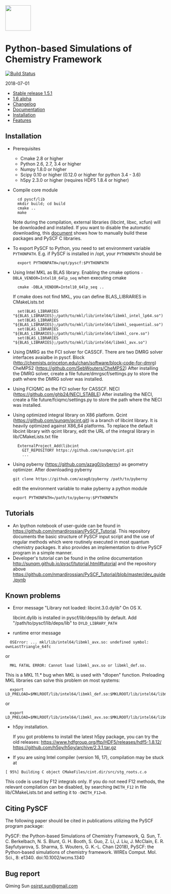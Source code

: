 <div align="left">
  <img src="https://github.com/sunqm/pyscf/blob/master/doc/logo/pyscf-logo.png" height="80px"/>
</div>

Python-based Simulations of Chemistry Framework
===============================================
[![Build Status](https://travis-ci.org/sunqm/pyscf.svg?branch=master)](https://travis-ci.org/sunqm/pyscf)

2018-07-01

* [Stable release 1.5.1](https://github.com/sunqm/pyscf/releases/tag/v1.5.1)
* [1.6 alpha](https://github.com/sunqm/pyscf/tree/dev)
* [Changelog](../master/CHANGELOG)
* [Documentation](http://www.pyscf.org)
* [Installation](#installation)
* [Features](../master/FEATURES)


Installation
------------

* Prerequisites
    - Cmake 2.8 or higher
    - Python 2.6, 2.7, 3.4 or higher
    - Numpy 1.8.0 or higher
    - Scipy 0.10 or higher (0.12.0 or higher for python 3.4 - 3.6)
    - h5py 2.3.0 or higher (requires HDF5 1.8.4 or higher)

* Compile core module

        cd pyscf/lib
        mkdir build; cd build
        cmake ..
        make

  Note during the compilation, external libraries (libcint, libxc, xcfun) will
  be downloaded and installed.  If you want to disable the automatic
  downloading, this [document](http://sunqm.github.io/pyscf/install.html#installation-without-network)
  shows how to manually build these packages and PySCF C libraries.

* To export PySCF to Python, you need to set environment variable `PYTHONPATH`.
  E.g.  if PySCF is installed in /opt, your `PYTHONPATH` should be

        export PYTHONPATH=/opt/pyscf:$PYTHONPATH

* Using Intel MKL as BLAS library.  Enabling the cmake options
  `-DBLA_VENDOR=Intel10_64lp_seq` when executing cmake

        cmake -DBLA_VENDOR=Intel10_64lp_seq ..

  If cmake does not find MKL, you can define BLAS_LIBRARIES in CMakeLists.txt

        set(BLAS_LIBRARIES "${BLAS_LIBRARIES};/path/to/mkl/lib/intel64/libmkl_intel_lp64.so")
        set(BLAS_LIBRARIES "${BLAS_LIBRARIES};/path/to/mkl/lib/intel64/libmkl_sequential.so")
        set(BLAS_LIBRARIES "${BLAS_LIBRARIES};/path/to/mkl/lib/intel64/libmkl_core.so")
        set(BLAS_LIBRARIES "${BLAS_LIBRARIES};/path/to/mkl/lib/intel64/libmkl_avx.so")

* Using DMRG as the FCI solver for CASSCF.  There are two DMRG solver
  interfaces avaialbe in pyscf.
      Block (http://chemists.princeton.edu/chan/software/block-code-for-dmrg)
      CheMPS2 (https://github.com/SebWouters/CheMPS2)
  After installing the DMRG solver, create a file future/dmrgscf/settings.py
  to store the path where the DMRG solver was installed.

* Using FCIQMC as the FCI solver for CASSCF.
      NECI (https://github.com/ghb24/NECI_STABLE)
  After installing the NECI, create a file future/fciqmc/settings.py
  to store the path where the NECI was installed.

* Using optimized integral library on X86 platform.  Qcint
  (https://github.com/sunqm/qcint.git) is a branch of libcint library.
  It is heavily optimized against X86_64 platforms.  To replace the
  default libcint library with qcint library, edit the URL of the
  integral library in lib/CMakeLists.txt file

        ExternalProject_Add(libcint
          GIT_REPOSITORY https://github.com/sunqm/qcint.git
          ...

* Using pyberny (https://github.com/azag0/pyberny) as geometry optimizer.
  After downloading pyberny

      git clone https://github.com/azag0/pyberny /path/to/pyberny

  edit the environment variable to make pyberny a python module

      export PYTHONPATH=/path/to/pyberny:$PYTHONPATH


Tutorials
---------
* An Ipython notebook of user-guide can be found in https://github.com/nmardirossian/PySCF_Tutorial.
  This repository documents the basic structure of PySCF input script and the
  use of regular methods which were routinely executed in most quantum chemistry
  packages.  It also provides an implementation to drive PySCF program in a
  simple manner.
* Developer's tutorial can be found in the online documentation
  http://sunqm.github.io/pyscf/tutorial.html#tutorial and the repository above
  https://github.com/nmardirossian/PySCF_Tutorial/blob/master/dev_guide.ipynb


Known problems
--------------

* Error message "Library not loaded: libcint.3.0.dylib" On OS X.

  libcint.dylib is installed in  pyscf/lib/deps/lib  by default.  Add
  "/path/to/pyscf/lib/deps/lib"  to  `DYLD_LIBRARY_PATH`



* runtime error message
```
  OSError: ... mkl/lib/intel64/libmkl_avx.so: undefined symbol: ownLastTriangle_64fc
```
  or
```
  MKL FATAL ERROR: Cannot load libmkl_avx.so or libmkl_def.so.
```

  This is a MKL 11.* bug when MKL is used with "dlopen" function.
  Preloading MKL libraries can solve this problem on most systems:

```
  export LD_PRELOAD=$MKLROOT/lib/intel64/libmkl_def.so:$MKLROOT/lib/intel64/libmkl_sequential.so:$MKLROOT/lib/intel64/libmkl_core.so
```

  or 

```
  export LD_PRELOAD=$MKLROOT/lib/intel64/libmkl_avx.so:$MKLROOT/lib/intel64/libmkl_core.so
```


* h5py installation.

  If you got problems to install the latest h5py package,  you can try
  the old releases:
  https://www.hdfgroup.org/ftp/HDF5/releases/hdf5-1.8.12/
  https://github.com/h5py/h5py/archive/2.3.1.tar.gz


* If you are using Intel compiler (version 16, 17), compilation may be stuck at
```
[ 95%] Building C object CMakeFiles/cint.dir/src/stg_roots.c.o
```

  This code is used by F12 integrals only.  If you do not need F12 methods,
  the relevant compilation can be disabled, by searching `DWITH_F12` in file
  lib/CMakeLists.txt  and setting it to `-DWITH_F12=0`.



Citing PySCF
------------

The following paper should be cited in publications utilizing the PySCF program package:

PySCF: the Python-based Simulations of Chemistry Framework,
Q. Sun, T. C. Berkelbach, N. S. Blunt, G. H. Booth, S. Guo, Z. Li, J. Liu,
J. McClain, E. R. Sayfutyarova, S. Sharma, S. Wouters, G. K.-L. Chan (2018),
PySCF: the Python‐based simulations of chemistry framework.
WIREs Comput. Mol. Sci., 8: e1340. doi:10.1002/wcms.1340


Bug report
----------
Qiming Sun <osirpt.sun@gmail.com>

